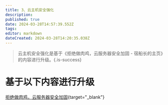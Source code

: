 ```yaml
---
title: 3、云主机安全强化
description: 
published: true
date: 2024-03-28T14:57:39.552Z
tags: 
editor: markdown
dateCreated: 2024-03-28T14:20:35.038Z
---
```




> 云主机安全强化是基于《拒绝做肉鸡，云服务器安全加固 - 宿船长的主页》的内容进行升级。{.is-success}

# 基于以下内容进行升级

[拒绝做肉鸡，云服务器安全加固](https://linux.wiki/index.php/linux/protect-linux.html){target="_blank"}